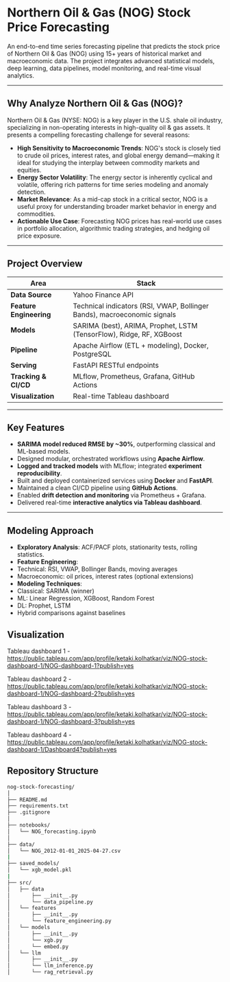 # Northern Oil & Gas (NOG) Stock Price Forecasting

An end-to-end time series forecasting pipeline that predicts the stock price of Northern Oil & Gas (NOG) using 15+ years of historical market and macroeconomic data. The project integrates advanced statistical models, deep learning, data pipelines, model monitoring, and real-time visual analytics.

---

## Why Analyze Northern Oil & Gas (NOG)?

Northern Oil & Gas (NYSE: NOG) is a key player in the U.S. shale oil industry, specializing in non-operating interests in high-quality oil & gas assets. It presents a compelling forecasting challenge for several reasons:

- **High Sensitivity to Macroeconomic Trends**: NOG's stock is closely tied to crude oil prices, interest rates, and global energy demand—making it ideal for studying the interplay between commodity markets and equities.
- **Energy Sector Volatility**: The energy sector is inherently cyclical and volatile, offering rich patterns for time series modeling and anomaly detection.
- **Market Relevance**: As a mid-cap stock in a critical sector, NOG is a useful proxy for understanding broader market behavior in energy and commodities.
- **Actionable Use Case**: Forecasting NOG prices has real-world use cases in portfolio allocation, algorithmic trading strategies, and hedging oil price exposure.

---

## Project Overview

| Area | Stack |
|------|-------|
| **Data Source** | Yahoo Finance API |
| **Feature Engineering** | Technical indicators (RSI, VWAP, Bollinger Bands), macroeconomic signals |
| **Models** | SARIMA (best), ARIMA, Prophet, LSTM (TensorFlow), Ridge, RF, XGBoost |
| **Pipeline** | Apache Airflow (ETL + modeling), Docker, PostgreSQL |
| **Serving** | FastAPI RESTful endpoints |
| **Tracking & CI/CD** | MLflow, Prometheus, Grafana, GitHub Actions |
| **Visualization** | Real-time Tableau dashboard |

---

## Key Features

- **SARIMA model reduced RMSE by ~30%**, outperforming classical and ML-based models.
- Designed modular, orchestrated workflows using **Apache Airflow**.
- **Logged and tracked models** with MLflow; integrated **experiment reproducibility**.
- Built and deployed containerized services using **Docker** and **FastAPI**.
- Maintained a clean CI/CD pipeline using **GitHub Actions**.
- Enabled **drift detection and monitoring** via Prometheus + Grafana.
- Delivered real-time **interactive analytics via Tableau dashboard**.

---

## Modeling Approach

- **Exploratory Analysis**: ACF/PACF plots, stationarity tests, rolling statistics.
- **Feature Engineering**:
- Technical: RSI, VWAP, Bollinger Bands, moving averages
- Macroeconomic: oil prices, interest rates (optional extensions)
- **Modeling Techniques**:
- Classical: SARIMA (winner)
- ML: Linear Regression, XGBoost, Random Forest
- DL: Prophet, LSTM
- Hybrid comparisons against baselines

## Visualization
Tableau dashboard 1 - https://public.tableau.com/app/profile/ketaki.kolhatkar/viz/NOG-stock-dashboard-1/NOG-dashboard-1?publish=yes

Tableau dashboard 2 - https://public.tableau.com/app/profile/ketaki.kolhatkar/viz/NOG-stock-dashboard-1/NOG-dashboard-2?publish=yes

Tableau dashboard 3 - https://public.tableau.com/app/profile/ketaki.kolhatkar/viz/NOG-stock-dashboard-1/NOG-dashboard-3?publish=yes

Tableau dashboard 4 - https://public.tableau.com/app/profile/ketaki.kolhatkar/viz/NOG-stock-dashboard-1/Dashboard4?publish=yes

## Repository Structure
```bash
nog-stock-forecasting/
│
├── README.md
├── requirements.txt
├── .gitignore
│
├── notebooks/
│   └── NOG_forecasting.ipynb    
│
├── data/  
│   └── NOG_2012-01-01_2025-04-27.csv                       
|
├── saved_models/  
│   └── xgb_model.pkl  
|
├── src/
│   ├── data
│       ├── __init__.py
│       └── data_pipeline.py 
│   └── features  
│       ├── __init__.py
│       └── feature_engineering.py 
│   └── models     
│       ├── __init__.py
│       └── xgb.py 
│       └── embed.py 
│   └── llm     
│       ├── __init__.py
│       └── llm_inference.py     
│       └── rag_retrieval.py   
